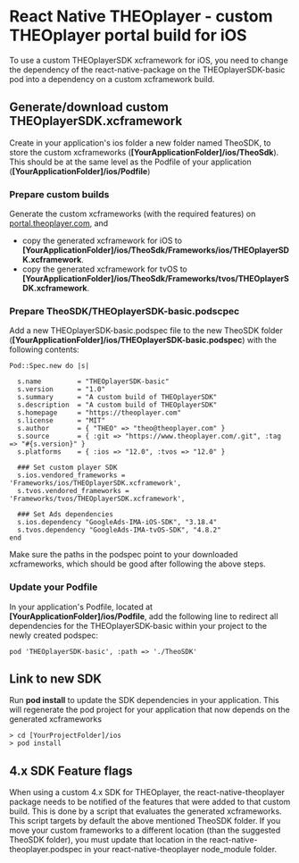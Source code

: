 # React Native THEOplayer - custom THEOplayer portal build for iOS

To use a custom THEOplayerSDK xcframework for iOS, you need to change the dependency of the react-native-package on the THEOplayerSDK-basic pod into a dependency on a custom xcframework build.

## Generate/download custom THEOplayerSDK.xcframework
Create in your application's ios folder a new folder named TheoSDK, to store the custom xcframeworks (**[YourApplicationFolder]/ios/TheoSdk**). This should be at the same level as the Podfile of your application (**[YourApplicationFolder]/ios/Podfile**)

### Prepare custom builds
Generate the custom xcframeworks (with the required features) on [portal.theoplayer.com](http://portal.theoplayer.com), and
- copy the generated xcframework for iOS to **[YourApplicationFolder]/ios/TheoSdk/Frameworks/ios/THEOplayerSDK.xcframework**. 
- copy the generated xcframework for tvOS to **[YourApplicationFolder]/ios/TheoSdk/Frameworks/tvos/THEOplayerSDK.xcframework**. 

### Prepare TheoSDK/THEOplayerSDK-basic.podscpec
Add a new THEOplayerSDK-basic.podspec file to the new TheoSDK folder (**[YourApplicationFolder]/ios/THEOplayerSDK-basic.podspec**) with the following contents:
```
Pod::Spec.new do |s|

  s.name         = "THEOplayerSDK-basic"
  s.version      = "1.0"
  s.summary      = "A custom build of THEOplayerSDK"
  s.description  = "A custom build of THEOplayerSDK"
  s.homepage     = "https://theoplayer.com"
  s.license      = "MIT"
  s.author       = { "THEO" => "theo@theoplayer.com" }
  s.source       = { :git => "https://www.theoplayer.com/.git", :tag => "#{s.version}" }
  s.platforms    = { :ios => "12.0", :tvos => "12.0" }

  ### Set custom player SDK
  s.ios.vendored_frameworks = 'Frameworks/ios/THEOplayerSDK.xcframework',
  s.tvos.vendored_frameworks = 'Frameworks/tvos/THEOplayerSDK.xcframework',

  ### Set Ads dependencies
  s.ios.dependency "GoogleAds-IMA-iOS-SDK", "3.18.4"
  s.tvos.dependency "GoogleAds-IMA-tvOS-SDK", "4.8.2"
end
```
Make sure the paths in the podspec point to your downloaded xcframeworks, which should be good after following the above steps.

### Update your Podfile
In your application's Podfile, located at **[YourApplicationFolder]/ios/Podfile**, add the following line to redirect all dependencies for the THEOplayerSDK-basic within your project to the newly created podspec:
```
pod 'THEOplayerSDK-basic', :path => './TheoSDK'
```

## Link to new SDK
Run **pod install** to update the SDK dependencies in your application. This will regenerate the pod project for your application that now depends on the generated xcframeworks
```
> cd [YourProjectFolder]/ios
> pod install
```

## 4.x SDK Feature flags
When using a custom 4.x SDK for THEOplayer, the react-native-theoplayer package needs to be notified of the features that were added to that custom build. This is done by a script that evaluates the generated xcframeworks. This script targets by default the above mentioned TheoSDK folder. If you move your custom frameworks to a different location (than the suggested TheoSDK folder), you must update that location in the react-native-theoplayer.podspec in your react-native-theoplayer node_module folder. 